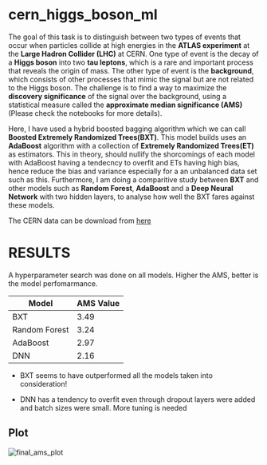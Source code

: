 # cern_higgs_boson_ml

The goal of this task is to distinguish between two types of events that occur when particles collide at high energies in the **ATLAS experiment** at the **Large Hadron Collider (LHC)** at CERN. One type of event is the decay of a **Higgs boson** into two **tau leptons**, which is a rare and important process that reveals the origin of mass.  The other type of event is the **background**, which consists of other processes that mimic the signal but are not related to the Higgs boson. The challenge is to find a way to maximize the **discovery significance** of the signal over the background, using a statistical measure called the **approximate median significance (AMS)**(Please check the notebooks for more details).

Here, I have used a hybrid boosted bagging algorithm which we can call **Boosted Extremely Randomized Trees(BXT)**. This model builds uses an **AdaBoost** algorithm with a collection of **Extremely Randomized Trees(ET)** as estimators. This in theory, should nullify the shorcomings of each model with AdaBoost having a tendecncy to overfit and ETs having high bias, hence reduce the bias and variance especially for a an unbalanced data set such as this. Furthermore, I am doing a comparitive study between **BXT** and other models such as **Random Forest**, **AdaBoost** and a **Deep Neural Network** with two hidden layers, to analyse how well the BXT fares against these models.

The CERN data can be download from [here](http://opendata.cern.ch/record/328)

# RESULTS

A hyperparameter search was done on all models. Higher the AMS, better is the model perfomarmance.

| Model       | AMS Value  |
| ----------- | ----------- |
| BXT         | 3.49        |
| Random Forest   | 3.24       |
| AdaBoost        | 2.97      |
| DNN             | 2.16      |

- BXT seems to have outperformed all the models taken into consideration!

- DNN has a tendency to overfit even through dropout layers were added and batch sizes were small. More tuning is needed
## Plot


![final_ams_plot](https://github.com/pmephin/cern_higgs_boson_ml/assets/134229875/ad8ab8a8-aece-4e68-96a6-17aff7319a7a)
